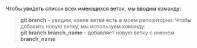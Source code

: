 Чтобы увидеть список всех имеющихся веток, мы вводим команду:  
> **git branch** - увидим, какие ветки есть в моем репозитории.
Чтобы добавить новую ветку, мы используем команду:  
> **git branch branch_name** - добавляет новую ветку с именем **branch_name**
